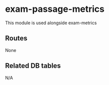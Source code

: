 # exam-passage-metrics

This module is used alongside exam-metrics

## Routes

None

## Related DB tables
N/A
